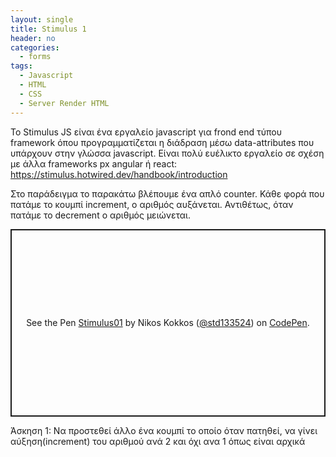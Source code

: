 ```yaml
---
layout: single
title: Stimulus 1
header: no
categories:
  - forms
tags:
  - Javascript
  - HTML
  - CSS
  - Server Render HTML
---
```


To Stimulus JS είναι ένα εργαλείο javascript για frond end τύπου framework όπου προγραμματίζεται η διάδραση μέσω data-attributes που υπάρχουν στην γλώσσα javascript. Είναι πολύ ευέλικτο εργαλείο σε σχέση με άλλα frameworks px angular ή react: https://stimulus.hotwired.dev/handbook/introduction

Στο παράδειγμα το παρακάτω βλέπουμε ένα απλό counter. Κάθε φορά που πατάμε το κουμπί increment, ο αριθμός αυξάνεται. Αντιθέτως, όταν πατάμε το decrement ο αριθμός μειώνεται.

<p class="codepen" data-height="300" data-default-tab="html,result" data-slug-hash="qBGBzjv" data-user="std133524" style="height: 300px; box-sizing: border-box; display: flex; align-items: center; justify-content: center; border: 2px solid; margin: 1em 0; padding: 1em;">
  <span>See the Pen <a href="https://codepen.io/std133524/pen/qBGBzjv">
  Stimulus01</a> by Nikos Kokkos (<a href="https://codepen.io/std133524">@std133524</a>)
  on <a href="https://codepen.io">CodePen</a>.</span>
</p>
<script async src="https://cpwebassets.codepen.io/assets/embed/ei.js"></script>

Άσκηση 1: Να προστεθεί άλλο ένα κουμπί το οποίο όταν πατηθεί, να γίνει αύξηση(increment) του αριθμού ανά 2 και όχι ανα 1 όπως είναι αρχικά




